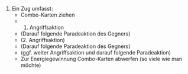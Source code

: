 1. Ein Zug umfasst:
	- Combo-Karten ziehen
	- 1. Angriffsaktion
	- (Darauf folgende Paradeaktion des Gegners)
	- (2. Angriffsaktion)
	- (Darauf folgende Paradeaktion des Gegners)
	- (ggf. weiter Angriffsaktion und darauf folgende Paradeaktion)
	- Zur Energiegewinnung Combo-Karten abwerfen (so viele wie man möchte)